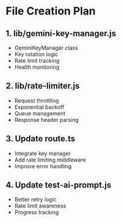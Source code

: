 # File Creation Plan

## 1. lib/gemini-key-manager.js
- GeminiKeyManager class
- Key rotation logic
- Rate limit tracking
- Health monitoring

## 2. lib/rate-limiter.js  
- Request throttling
- Exponential backoff
- Queue management
- Response header parsing

## 3. Update route.ts
- Integrate key manager
- Add rate limiting middleware
- Improve error handling

## 4. Update test-ai-prompt.js
- Better retry logic
- Rate limit awareness
- Progress tracking